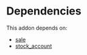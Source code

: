 # Dependencies

This addon depends on:

- [sale](https://github.com/bringout/oca-ocb-sale/tree/9c47621e05c4317db98aaea61473df9add3d66b6/odoo-bringout-oca-ocb-sale)
- [stock_account](https://github.com/bringout/oca-ocb-accounting/tree/eb4335e9848ccce1d07fb3692af80937feeb0e3c/odoo-bringout-oca-ocb-stock_account)

